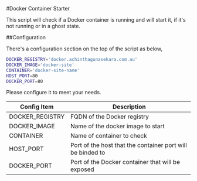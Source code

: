 #Docker Container Starter

This script will check if a Docker container is running and will start it, if it's not running or in a ghost state.

##Configuration

There's a configuration section on the top of the script as below,

```bash
DOCKER_REGISTRY='docker.achinthagunasekara.com.au'
DOCKER_IMAGE='docker-site'
CONTAINER='docker-site-name'
HOST_PORT=80
DOCKER_PORT=80
```

Please configure it to meet your needs.

| Config Item | Description |
| ------------|-------------|
| DOCKER_REGISTRY | FQDN of the Docker registry |
| DOCKER_IMAGE | Name of the docker image to start |
| CONTAINER | Name of container to check |
| HOST_PORT | Port of the host that the container port will be binded to |
| DOCKER_PORT | Port of the Docker container that will be exposed |














